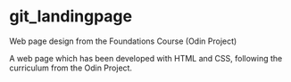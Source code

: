# git_landingpage
Web page design from the Foundations Course (Odin Project)

A web page which has been developed with HTML and CSS, following the curriculum from the Odin Project.